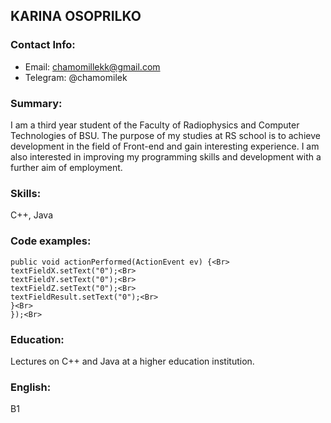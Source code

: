 <h2> KARINA OSOPRILKO </h2>

<h3>Contact Info:</h3>

* Email: chamomillekk@gmail.com
* Telegram: @chamomilek

<h3>Summary:</h3> I am a third year student of the Faculty of Radiophysics and Computer Technologies of BSU. The purpose of my studies at RS school is to achieve development in the field of Front-end and gain interesting experience. I am also interested in improving my programming skills and development with a further aim of employment.


<h3>Skills:</h3> C++, Java

<h3>Code examples:</h3> 

```buttonReset.addActionListener(new ActionListener() { <Br>
public void actionPerformed(ActionEvent ev) {<Br>
textFieldX.setText("0");<Br>
textFieldY.setText("0");<Br>
textFieldZ.setText("0");<Br>
textFieldResult.setText("0");<Br>
}<Br>
});<Br>
```

<h3>Education:</h3> Lectures on C++ and Java at a higher education institution.

<h3>English:</h3> B1
